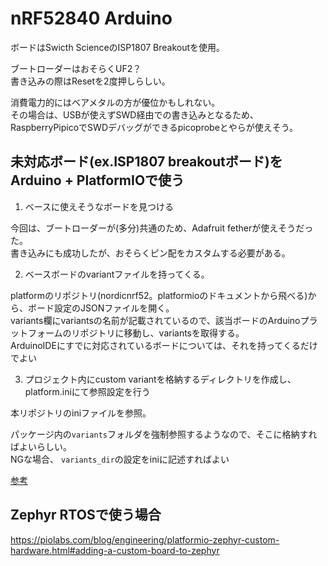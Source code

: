 # nRF52840 Arduino 

ボードはSwicth ScienceのISP1807 Breakoutを使用。

ブートローダーはおそらくUF2？  
書き込みの際はResetを2度押しらしい。

消費電力的にはベアメタルの方が優位かもしれない。  
その場合は、USBが使えずSWD経由での書き込みとなるため、RaspberryPipicoでSWDデバッグができるpicoprobeとやらが使えそう。

## 未対応ボード(ex.ISP1807 breakoutボード)をArduino + PlatformIOで使う

1. ベースに使えそうなボードを見つける

今回は、ブートローダーが(多分)共通のため、Adafruit fetherが使えそうだった。  
書き込みにも成功したが、おそらくピン配をカスタムする必要がある。  

2. ベースボードのvariantファイルを持ってくる。

platformのリポジトリ(nordicnrf52。platformioのドキュメントから飛べる)から、ボード設定のJSONファイルを開く。  
variants欄にvariantsの名前が記載されているので、該当ボードのArduinoプラットフォームのリポジトリに移動し、variantsを取得する。  
ArduinoIDEにすでに対応されているボードについては、それを持ってくるだけでよい


3. プロジェクト内にcustom variantを格納するディレクトリを作成し、platform.iniにて参照設定を行う

本リポジトリのiniファイルを参照。

パッケージ内の`variants`フォルダを強制参照するようなので、そこに格納すればよいらしい。  
NGな場合、 `variants_dir`の設定をiniに記述すればよい

[参考](https://github.com/maxgerhardt/pio-custom-stm32duino-variants)

## Zephyr RTOSで使う場合

https://piolabs.com/blog/engineering/platformio-zephyr-custom-hardware.html#adding-a-custom-board-to-zephyr


